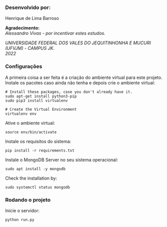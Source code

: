 ### Desenvolvido por:
Henrique de Lima Barroso
</br>


<strong>Agradecimento:</strong></br>
<i>Alessandro Vivas - por incentivar estes estudos.</i>

<i>UNIVERSIDADE FEDERAL DOS VALES DO JEQUITINHONHA E MUCURI (UFVJM) - CAMPUS JK.
</br>2022</i>


### Configurações

A primeira coisa a ser feita é a criação do ambiente virtual para este projeto. Instale os pacotes caso ainda não tenha e depois crie o ambiente virtual:
```shell
# Install these packages, case you don't already have it.
sudo apt-get install python3-pip
sudo pip3 install virtualenv 

# Create the Virtual Environment
virtualenv env
```
Ative o ambiente virtual:
```shell
source env/bin/activate
```

Instale os requisitos do sistema:
```shell
pip install -r requirements.txt
```
Instale o MongoDB Server no seu sistema operacional:
```shell
sudo apt install -y mongodb
```
Check the installation by:
```shell
sudo systemctl status mongodb
```


### Rodando o projeto
Inicie o servidor:
```shell
python run.py
```
</br>

